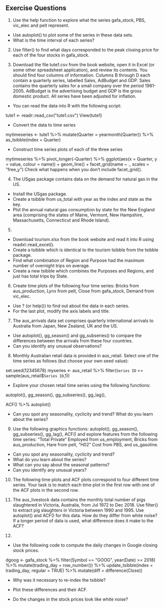 ## Exercise Questions

1. Use the help function to explore what the series gafa_stock, PBS, vic_elec and pelt represent.

 -   Use autoplot() to plot some of the series in these data sets.
 -   What is the time interval of each series?
 
2. Use filter() to find what days corresponded to the peak closing price for each of the four stocks in gafa_stock.

3. Download the file tute1.csv from the book website, open it in Excel (or some other spreadsheet application), and review its contents. You should find four columns of information. Columns B through D each contain a quarterly series, labelled Sales, AdBudget and GDP. Sales contains the quarterly sales for a small company over the period 1981-2005. AdBudget is the advertising budget and GDP is the gross domestic product. All series have been adjusted for inflation.

 - You can read the data into R with the following script:

tute1 <- readr::read_csv("tute1.csv")
View(tute1)
 -  Convert the data to time series

mytimeseries <- tute1 %>%
  mutate(Quarter = yearmonth(Quarter)) %>%
  as_tsibble(index = Quarter)
-  Construct time series plots of each of the three series

mytimeseries %>%
  pivot_longer(-Quarter) %>%
  ggplot(aes(x = Quarter, y = value, colour = name)) +
  geom_line() +
  facet_grid(name ~ ., scales = "free_y")
Check what happens when you don’t include facet_grid().

4. The USgas package contains data on the demand for natural gas in the US.

 - Install the USgas package.
 - Create a tsibble from us_total with year as the index and state as the key.
 - Plot the annual natural gas consumption by state for the New England area (comprising the states of Maine, Vermont, New Hampshire, Massachusetts, Connecticut and Rhode Island).
5. 
 - Download tourism.xlsx from the book website and read it into R using readxl::read_excel().
 - Create a tsibble which is identical to the tourism tsibble from the tsibble package.
 - Find what combination of Region and Purpose had the maximum number of overnight trips on average.
 - Create a new tsibble which combines the Purposes and Regions, and just has total trips by State.
6. Create time plots of the following four time series: Bricks from aus_production, Lynx from pelt, Close from gafa_stock, Demand from vic_elec.

- Use ? (or help()) to find out about the data in each series.
- For the last plot, modify the axis labels and title.

7. The aus_arrivals data set comprises quarterly international arrivals to Australia from Japan, New Zealand, UK and the US.

- Use autoplot(), gg_season() and gg_subseries() to compare the differences between the arrivals from these four countries.
- Can you identify any unusual observations?
8. Monthly Australian retail data is provided in aus_retail. Select one of the time series as follows (but choose your own seed value):

set.seed(12345678)
myseries <- aus_retail %>%
  filter(`Series ID` == sample(aus_retail$`Series ID`,1))
- Explore your chosen retail time series using the following functions:

autoplot(), gg_season(), gg_subseries(), gg_lag(),

ACF() %>% autoplot()

- Can you spot any seasonality, cyclicity and trend? What do you learn about the series?

9. Use the following graphics functions: autoplot(), gg_season(), gg_subseries(), gg_lag(), ACF() and explore features from the following time series: “Total Private” Employed from us_employment, Bricks from aus_production, Hare from pelt, “H02” Cost from PBS, and us_gasoline.

- Can you spot any seasonality, cyclicity and trend?
- What do you learn about the series?
- What can you say about the seasonal patterns?
- Can you identify any unusual years?

10. The following time plots and ACF plots correspond to four different time series. Your task is to match each time plot in the first row with one of the ACF plots in the second row.



11. The aus_livestock data contains the monthly total number of pigs slaughtered in Victoria, Australia, from Jul 1972 to Dec 2018. Use filter() to extract pig slaughters in Victoria between 1990 and 1995. Use autoplot() and ACF() for this data. How do they differ from white noise? If a longer period of data is used, what difference does it make to the ACF?

12.
- Use the following code to compute the daily changes in Google closing stock prices.

dgoog <- gafa_stock %>%
  filter(Symbol == "GOOG", year(Date) >= 2018) %>%
  mutate(trading_day = row_number()) %>%
  update_tsibble(index = trading_day, regular = TRUE) %>%
  mutate(diff = difference(Close))
- Why was it necessary to re-index the tsibble?

- Plot these differences and their ACF.

- Do the changes in the stock prices look like white noise?
